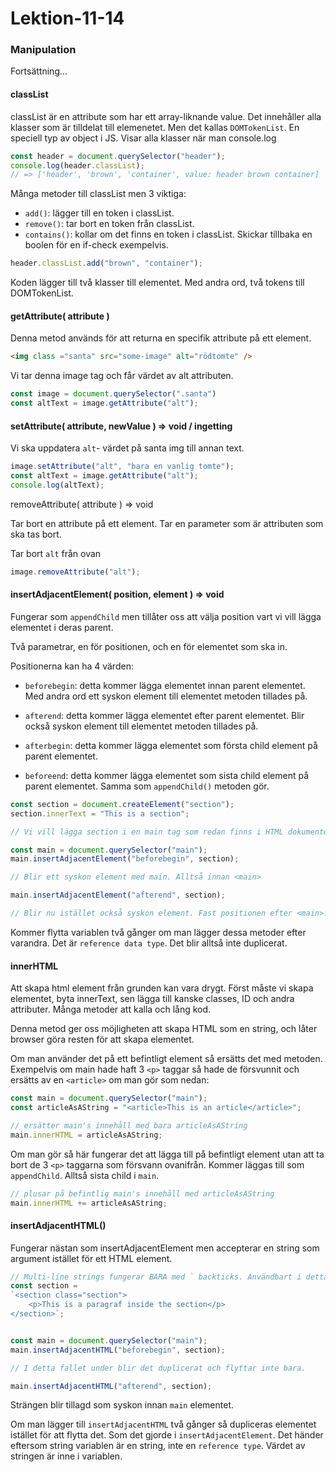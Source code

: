 # Lektion-11-14

### Manipulation
 Fortsättning...

#### classList

classList är en attribute som har ett array-liknande value. Det innehåller alla klasser som är tilldelat till elemenetet. Men det kallas `DOMTokenList`. En speciell typ av object i JS. Visar alla klasser när man console.log

```js
const header = document.querySelector("header");
console.log(header.classList);
// => ['header', 'brown', 'container', value: header brown container]
```

Många metoder till classList men 3 viktiga:

- `add()`: lägger till en token i classList.
- `remove()`: tar bort en token från classList.
- `contains()`: kollar om det finns en token i classList. Skickar tillbaka en boolen för en if-check exempelvis.

```js
header.classList.add("brown", "container");
```

Koden lägger till två klasser till elementet. Med andra ord, två tokens till DOMTokenList.

#### getAttribute( attribute )

Denna metod används för att returna en specifik attribute på ett element.

```html
<img class ="santa" src="some-image" alt="rödtomte" />
```

Vi tar denna image tag och får värdet av alt attributen.

```js
const image = document.querySelector(".santa")
const altText = image.getAttribute("alt");
```

#### setAttribute( attribute, newValue ) => void / ingetting

Vi ska uppdatera `alt`- värdet på santa img till annan text.

```js
image.setAttribute("alt", "bara en vanlig tomte");
const altText = image.getAttribute("alt");
console.log(altText);
```
removeAttribute( attribute ) => void

Tar bort en attribute på ett element. Tar en parameter som är attributen som ska tas bort.

Tar bort `alt` från ovan

```js
image.removeAttribute("alt");
```

#### insertAdjacentElement( position, element ) => void

Fungerar som `appendChild` men tillåter oss att välja position vart vi vill lägga elementet i deras parent.

Två parametrar, en för positionen, och en för elementet som ska in.

Positionerna kan ha 4 värden:

- `beforebegin`: detta kommer lägga elementet innan parent elementet. Med andra ord ett syskon element till elementet metoden tillades på.

- `afterend`: detta kommer lägga elementet efter parent elementet. Blir också syskon element till elementet metoden tillades på.

- `afterbegin`: detta kommer lägga elementet som första child element på parent elementet.

- `beforeend`: detta kommer lägga elementet som sista child element på parent elementet. Samma som `appendChild()` metoden gör.


```js
const section = document.createElement("section");
section.innerText = "This is a section";

// Vi vill lägga section i en main tag som redan finns i HTML dokumentet.

const main = document.querySelector("main");
main.insertAdjacentElement("beforebegin", section);

// Blir ett syskon element med main. Alltså innan <main>
```

```js
main.insertAdjacentElement("afterend", section);

// Blir nu istället också syskon element. Fast positionen efter <main>.
```

Kommer flytta variablen två gånger om man lägger dessa metoder efter varandra. Det är `reference data type`. Det blir alltså inte duplicerat.

#### innerHTML

Att skapa html element från grunden kan vara drygt. Först måste vi skapa elementet, byta innerText, sen lägga till kanske classes, ID och andra attributer. Många metoder att kalla och lång kod.

Denna metod ger oss möjligheten att skapa HTML som en string, och låter browser göra resten för att skapa elementet.

Om man använder det på ett befintligt element så ersätts det med metoden. Exempelvis om main hade haft 3 `<p>` taggar så hade de försvunnit och ersätts av en `<article>` om man gör som nedan:

```js
const main = document.querySelector("main");
const articleAsAString = "<article>This is an article</article>";

// ersätter main's innehåll med bara articleAsAString
main.innerHTML = articleAsAString;
```

Om man gör så här fungerar det att lägga till på befintligt element utan att ta bort de 3 `<p>` taggarna som försvann ovanifrån. Kommer läggas till som `appendChild`. Alltså sista child i `main`.

```js
// plusar på befintlig main's innehåll med articleAsAString
main.innerHTML += articleAsAString;
```

#### insertAdjacentHTML()

Fungerar nästan som insertAdjacentElement men accepterar en string som argument istället för ett HTML element. 

```js
// Multi-line strings fungerar BARA med ` backticks. Användbart i detta fallet istället för en lång string utan utrymme.
const section = 
`<section class="section">
    <p>This is a paragraf inside the section</p>
</section>`;


const main = document.querySelector("main");
main.insertAdjacentHTML("beforebegin", section);

// I detta fallet under blir det duplicerat och flyttar inte bara.

main.insertAdjacentHTML("afterend", section);
```

Strängen blir tillagd som syskon innan `main` elementet.

Om man lägger till `insertAdjacentHTML` två gånger så dupliceras elementet istället för att flytta det. Som det gjorde i `insertAdjacentElement`. Det händer eftersom string variablen är en string, inte en `reference type`. Värdet av stringen är inne i variablen. 



